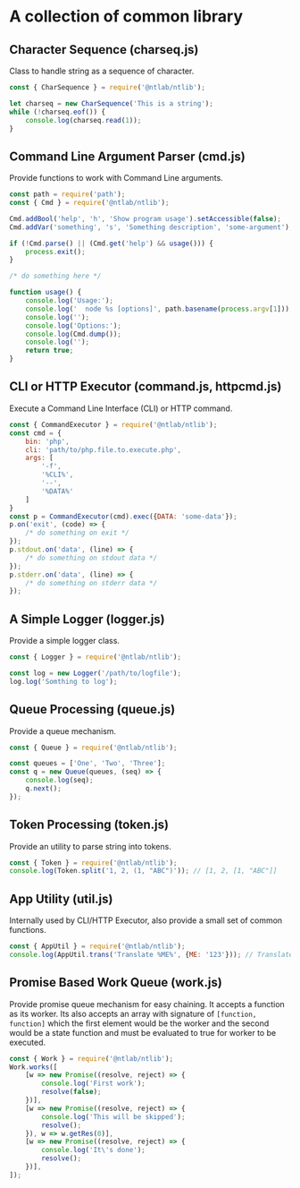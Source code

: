 # A collection of common library

## Character Sequence (charseq.js)


Class to handle string as a sequence of character.

```js
const { CharSequence } = require('@ntlab/ntlib');

let charseq = new CharSequence('This is a string');
while (!charseq.eof()) {
    console.log(charseq.read(1));
}
```

## Command Line Argument Parser (cmd.js)

Provide functions to work with Command Line arguments.

```js
const path = require('path');
const { Cmd } = require('@ntlab/ntlib');

Cmd.addBool('help', 'h', 'Show program usage').setAccessible(false);
Cmd.addVar('something', 's', 'Something description', 'some-argument');

if (!Cmd.parse() || (Cmd.get('help') && usage())) {
    process.exit();
}

/* do something here */

function usage() {
    console.log('Usage:');
    console.log('  node %s [options]', path.basename(process.argv[1]));
    console.log('');
    console.log('Options:');
    console.log(Cmd.dump());
    console.log('');
    return true;
}
```

## CLI or HTTP Executor (command.js, httpcmd.js)

Execute a Command Line Interface (CLI) or HTTP command.

```js
const { CommandExecutor } = require('@ntlab/ntlib');
const cmd = {
    bin: 'php',
    cli: 'path/to/php.file.to.execute.php',
    args: [
        '-f',
        '%CLI%',
        '--',
        '%DATA%'
    ]
}
const p = CommandExecutor(cmd).exec({DATA: 'some-data'});
p.on('exit', (code) => {
    /* do something on exit */
});
p.stdout.on('data', (line) => {
    /* do something on stdout data */
});
p.stderr.on('data', (line) => {
    /* do something on stderr data */
});
```

## A Simple Logger (logger.js)

Provide a simple logger class.

```js
const { Logger } = require('@ntlab/ntlib');

const log = new Logger('/path/to/logfile');
log.log('Somthing to log');
```

## Queue Processing (queue.js)

Provide a queue mechanism.

```js
const { Queue } = require('@ntlab/ntlib');

const queues = ['One', 'Two', 'Three'];
const q = new Queue(queues, (seq) => {
    console.log(seq);
    q.next();
});
```

## Token Processing (token.js)

Provide an utility to parse string into tokens.

```js
const { Token } = require('@ntlab/ntlib');
console.log(Token.split('1, 2, (1, "ABC")')); // [1, 2, [1, "ABC"]]
```

## App Utility (util.js)

Internally used by CLI/HTTP Executor, also provide a small set of common functions.

```js
const { AppUtil } = require('@ntlab/ntlib');
console.log(AppUtil.trans('Translate %ME%', {ME: '123'})); // Translate 123
```

## Promise Based Work Queue (work.js)

Provide promise queue mechanism for easy chaining. It accepts a function as its
worker. Its also accepts an array with signature of `[function, function]` which
the first element would be the worker and the second would be a state function
and must be evaluated to true for worker to be executed.

```js
const { Work } = require('@ntlab/ntlib');
Work.works([
    [w => new Promise((resolve, reject) => {
        console.log('First work');
        resolve(false);
    })],
    [w => new Promise((resolve, reject) => {
        console.log('This will be skipped');
        resolve();
    }), w => w.getRes(0)],
    [w => new Promise((resolve, reject) => {
        console.log('It\'s done');
        resolve();
    })],
]);
```
